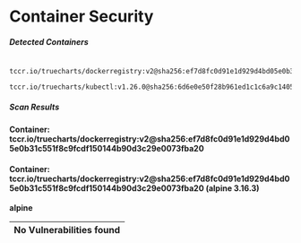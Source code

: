 # Container Security

##### Detected Containers

          tccr.io/truecharts/dockerregistry:v2@sha256:ef7d8fc0d91e1d929d4bd05e0b31c551f8c9fcdf150144b90d3c29e0073fba20
          tccr.io/truecharts/kubectl:v1.26.0@sha256:6d6e0e50f28b961ed1c1c6a9c140553238641591fbdc9ac7c1a348636f78c552

##### Scan Results

**Container: tccr.io/truecharts/dockerregistry:v2@sha256:ef7d8fc0d91e1d929d4bd05e0b31c551f8c9fcdf150144b90d3c29e0073fba20**

#### Container: tccr.io/truecharts/dockerregistry:v2@sha256:ef7d8fc0d91e1d929d4bd05e0b31c551f8c9fcdf150144b90d3c29e0073fba20 (alpine 3.16.3)
    

**alpine**

      
| No Vulnerabilities found         |
|:---------------------------------|

      

